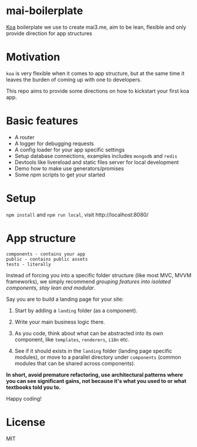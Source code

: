 
mai-boilerplate
===============

[Koa](https://github.com/koajs/koa) boilerplate we use to create mai3.me, aim to be lean, flexible and only provide direction for app structures


# Motivation

`koa` is very flexible when it comes to app structure, but at the same time it leaves the burden of coming up with one to developers.

This repo aims to provide some directions on how to kickstart your first koa app.


# Basic features

- A router
- A logger for debugging requests
- A config loader for your app specific settings
- Setup database connections, examples includes `mongodb` and `redis`
- Devtools like livereload and static files server for local development
- Demo how to make use generators/promises
- Some npm scripts to get your started


# Setup

`npm install` and `npm run local`, visit http://localhost:8080/


# App structure

```
components - contains your app
public - contains public assets
tests - literally
```

Instead of forcing you into a specific folder structure (like most MVC, MVVM frameworks), we simply recommend *grouping features into isolated components, stay lean and modular*.

Say you are to build a landing page for your site:

1. Start by adding a `landing` folder (as a component).

2. Write your main business logic there.

3. As you code, think about what can be abstracted into its own component, like `templates`, `renderers`, `i18n` etc.

4. See if it should exists in the `landing` folder (landing page specific modules), or move to a parallel directory under `components` (common modules that can be shared across components).

**In short, avoid premature refactoring, use architectural patterns where you can see significant gains, not because it's what you used to or what textbooks told you to.**

Happy coding!


# License

MIT

